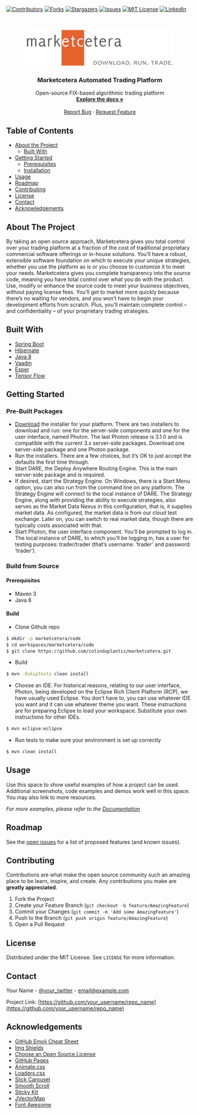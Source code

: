<!-- PROJECT SHIELDS -->
<!--
*** I'm using markdown "reference style" links for readability.
*** Reference links are enclosed in brackets [ ] instead of parentheses ( ).
*** See the bottom of this document for the declaration of the reference variables
*** for contributors-url, forks-url, etc. This is an optional, concise syntax you may use.
*** https://www.markdownguide.org/basic-syntax/#reference-style-links
-->
[![Contributors][contributors-shield]][contributors-url]
[![Forks][forks-shield]][forks-url]
[![Stargazers][stars-shield]][stars-url]
[![Issues][issues-shield]][issues-url]
[![MIT License][license-shield]][license-url]
[![LinkedIn][linkedin-shield]][linkedin-url]

<!-- PROJECT LOGO -->
<br />
<p align="center">
  <a href="https://github.com/othneildrew/Best-README-Template">
    <img src="images/logo.png" alt="Logo">
  </a>

  <h3 align="center">Marketcetera Automated Trading Platform</h3>

  <p align="center">
    Open-source FIX-based algorithmic trading platform
    <br />
    <a href="https://confluence.marketcetera.com/x/AoAN"><strong>Explore the docs »</strong></a>
    <br />
    <br />
    <a href="https://github.com/colinduplantis/marketcetera/issues">Report Bug</a>
    ·
    <a href="https://github.com/colinduplantis/marketcetera/issues">Request Feature</a>
  </p>
</p>



<!-- TABLE OF CONTENTS -->
## Table of Contents

* [About the Project](#about-the-project)
  * [Built With](#built-with)
* [Getting Started](#getting-started)
  * [Prerequisites](#prerequisites)
  * [Installation](#installation)
* [Usage](#usage)
* [Roadmap](#roadmap)
* [Contributing](#contributing)
* [License](#license)
* [Contact](#contact)
* [Acknowledgements](#acknowledgements)



<!-- ABOUT THE PROJECT -->
## About The Project

By taking an open source approach, Marketcetera gives you total control over your trading platform at a fraction of the cost of traditional proprietary commercial software offerings or in-house solutions. You’ll have a robust, extensible software foundation on which to execute your unique strategies, whether you use the platform as is or you choose to customize it to meet your needs. Marketcetera gives you complete transparency into the source code, meaning you have total control over what you do with the product. Use, modify or enhance the source code to meet your business objectives, without paying license fees. You’ll get to market more quickly because there’s no waiting for vendors, and you won’t have to begin your development efforts from scratch. Plus, you’ll maintain complete control – and confidentiality – of your proprietary trading strategies.

## Built With
* [Spring Boot](https://spring.io/projects/spring-boot)
* [Hibernate](https://hibernate.org/)
* [Java 8](https://openjdk.java.net/)
* [Vaadin](https://vaadin.com/)
* [Esper](https://www.espertech.com/)
* [Tensor Flow](https://www.tensorflow.org/)

<!-- GETTING STARTED -->
## Getting Started

### Pre-Built Packages
* [Download](https://confluence.marketcetera.com/x/YoAV) the installer for your platform. There are two installers to download and run: one for the server-side components and one for the user interface, named Photon. The last Photon release is 3.1.0 and is compatible with the current 3.x server-side packages. Download one server-side package and one Photon package.
* Run the installers. There are a few choices, but it’s OK to just accept the defaults the first time through.
* Start DARE, the Deploy Anywhere Routing Engine. This is the main server-side package and is required.
* If desired, start the Strategy Engine. On Windows, there is a Start Menu option, you can also run from the command line on any platform. The Strategy Engine will connect to the local instance of DARE. The Strategy Engine, along with providing the ability to execute strategies, also serves as the Market Data Nexus in this configuration, that is, it supplies market data. As configured, the market data is from our cloud test exchange. Later on, you can switch to real market data, though there are typically costs associated with that.
* Start Photon, the user interface component. You’ll be prompted to log in. The local instance of DARE, to which you’ll be logging in, has a user for testing purposes: trader/trader (that’s username: ‘trader’ and password: ‘trader’).

### Build from Source

#### Prerequisites

* Maven 3
* Java 8

#### Build

* Clone Github repo
```sh
$ mkdir -p marketcetera/code
$ cd workspaces/marketcetera/code
$ git clone https://github.com/colinduplantis/marketcetera.git
```
* Build
```sh
$ mvn -DskipTests clean install
```
* Choose an IDE. For historical reasons, relating to our user interface, Photon, being developed on the Eclipse Rich Client Platform (RCP), we have usually used Eclipse. You don't have to, you can use whatever IDE you want and it can use whatever theme you want. These instructions are for preparing Eclipse to load your workspace. Substitute your own instructions for other IDEs.
```sh
$ mvn eclipse:eclipse
```
* Run tests to make sure your environment is set up correctly
```sh
$ mvn clean install
```

<!-- USAGE EXAMPLES -->
## Usage

Use this space to show useful examples of how a project can be used. Additional screenshots, code examples and demos work well in this space. You may also link to more resources.

_For more examples, please refer to the [Documentation](https://example.com)_



<!-- ROADMAP -->
## Roadmap

See the [open issues](https://github.com/othneildrew/Best-README-Template/issues) for a list of proposed features (and known issues).



<!-- CONTRIBUTING -->
## Contributing

Contributions are what make the open source community such an amazing place to be learn, inspire, and create. Any contributions you make are **greatly appreciated**.

1. Fork the Project
2. Create your Feature Branch (`git checkout -b feature/AmazingFeature`)
3. Commit your Changes (`git commit -m 'Add some AmazingFeature'`)
4. Push to the Branch (`git push origin feature/AmazingFeature`)
5. Open a Pull Request



<!-- LICENSE -->
## License

Distributed under the MIT License. See `LICENSE` for more information.



<!-- CONTACT -->
## Contact

Your Name - [@your_twitter](https://twitter.com/your_username) - email@example.com

Project Link: [https://github.com/your_username/repo_name](https://github.com/your_username/repo_name)



<!-- ACKNOWLEDGEMENTS -->
## Acknowledgements
* [GitHub Emoji Cheat Sheet](https://www.webpagefx.com/tools/emoji-cheat-sheet)
* [Img Shields](https://shields.io)
* [Choose an Open Source License](https://choosealicense.com)
* [GitHub Pages](https://pages.github.com)
* [Animate.css](https://daneden.github.io/animate.css)
* [Loaders.css](https://connoratherton.com/loaders)
* [Slick Carousel](https://kenwheeler.github.io/slick)
* [Smooth Scroll](https://github.com/cferdinandi/smooth-scroll)
* [Sticky Kit](http://leafo.net/sticky-kit)
* [JVectorMap](http://jvectormap.com)
* [Font Awesome](https://fontawesome.com)





<!-- MARKDOWN LINKS & IMAGES -->
<!-- https://www.markdownguide.org/basic-syntax/#reference-style-links -->
[contributors-shield]: https://img.shields.io/github/contributors/colinduplantis/marketcetera.svg?style=flat-square
[contributors-url]: https://github.com/colinduplantis/marketcetera/graphs/contributors
[forks-shield]: https://img.shields.io/github/forks/colinduplantis/marketcetera.svg?style=flat-square
[forks-url]: https://github.com/colinduplantis/marketcetera/network/members
[stars-shield]: https://img.shields.io/github/stars/colinduplantis/marketcetera.svg?style=flat-square
[stars-url]: https://github.com/colinduplantis/marketcetera/stargazers
[issues-shield]: https://img.shields.io/github/issues/colinduplantis/marketcetera.svg?style=flat-square
[issues-url]: https://github.com/colinduplantis/marketcetera/issues
[license-shield]: https://img.shields.io/github/license/colinduplantis/marketcetera.svg?style=flat-square
[license-url]: https://github.com/colinduplantis/marketcetera/LICENSE
[linkedin-shield]: https://img.shields.io/badge/-LinkedIn-black.svg?style=flat-square&logo=linkedin&colorB=555
[linkedin-url]: https://www.linkedin.com/in/colin-duplantis-a767142
[product-screenshot]: images/screenshot.png
